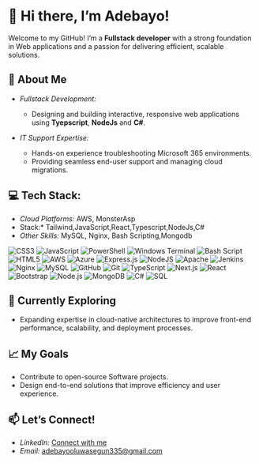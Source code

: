 # 👋 Hi there, I’m Adebayo!  

Welcome to my GitHub! I’m a **Fullstack developer** with a strong foundation in Web applications and a passion for delivering efficient, scalable solutions.

## 🚀 About Me  
- *Fullstack Development:*  
   - Designing and building interactive, responsive web applications using **Tyepscript**, **NodeJs** and **C#**.  

- *IT Support Expertise:*  
   - Hands-on experience troubleshooting Microsoft 365 environments.  
   - Providing seamless end-user support and managing cloud migrations.  

## 💻 Tech Stack:  
- *Cloud Platforms:* AWS, MonsterAsp  
- Stack:* Tailwind,JavaScript,React,Typescript,NodeJs,C#  
- *Other Skills:* MySQL, Nginx, Bash Scripting,Mongodb  

![CSS3](https://img.shields.io/badge/css3-%231572B6.svg?style=for-the-badge&logo=css3&logoColor=white) ![JavaScript](https://img.shields.io/badge/javascript-%23323330.svg?style=for-the-badge&logo=javascript&logoColor=%23F7DF1E) ![PowerShell](https://img.shields.io/badge/PowerShell-%235391FE.svg?style=for-the-badge&logo=powershell&logoColor=white) ![Windows Terminal](https://img.shields.io/badge/Windows%20Terminal-%234D4D4D.svg?style=for-the-badge&logo=windows-terminal&logoColor=white) ![Bash Script](https://img.shields.io/badge/bash_script-%23121011.svg?style=for-the-badge&logo=gnu-bash&logoColor=white) ![HTML5](https://img.shields.io/badge/html5-%23E34F26.svg?style=for-the-badge&logo=html5&logoColor=white) ![AWS](https://img.shields.io/badge/AWS-%23FF9900.svg?style=for-the-badge&logo=amazon-aws&logoColor=white) ![Azure](https://img.shields.io/badge/azure-%230072C6.svg?style=for-the-badge&logo=microsoftazure&logoColor=white) ![Express.js](https://img.shields.io/badge/express.js-%23404d59.svg?style=for-the-badge&logo=express&logoColor=%2361DAFB) ![NodeJS](https://img.shields.io/badge/node.js-6DA55F?style=for-the-badge&logo=node.js&logoColor=white) ![Apache](https://img.shields.io/badge/apache-%23D42029.svg?style=for-the-badge&logo=apache&logoColor=white) ![Jenkins](https://img.shields.io/badge/jenkins-%232C5263.svg?style=for-the-badge&logo=jenkins&logoColor=white) ![Nginx](https://img.shields.io/badge/nginx-%23009639.svg?style=for-the-badge&logo=nginx&logoColor=white) ![MySQL](https://img.shields.io/badge/mysql-4479A1.svg?style=for-the-badge&logo=mysql&logoColor=white) ![GitHub](https://img.shields.io/badge/github-%23121011.svg?style=for-the-badge&logo=github&logoColor=white) ![Git](https://img.shields.io/badge/git-%23F05033.svg?style=for-the-badge&logo=git&logoColor=white) ![TypeScript](https://img.shields.io/badge/TypeScript-%233178C6.svg?style=for-the-badge&logo=typescript&logoColor=white)
![Next.js](https://img.shields.io/badge/Next.js-%23000000.svg?style=for-the-badge&logo=next.js&logoColor=white)
![React](https://img.shields.io/badge/React-%2320232a.svg?style=for-the-badge&logo=react&logoColor=%2361DAFB)
![Bootstrap](https://img.shields.io/badge/Bootstrap-%23223A50.svg?style=for-the-badge&logo=bootstrap&logoColor=white)
![Node.js](https://img.shields.io/badge/Node.js-%233C873A.svg?style=for-the-badge&logo=node.js&logoColor=white)
![MongoDB](https://img.shields.io/badge/MongoDB-%2347A248.svg?style=for-the-badge&logo=mongodb&logoColor=white)
![C#](https://img.shields.io/badge/C%23-%23239120.svg?style=for-the-badge&logo=c-sharp&logoColor=white)
![SQL](https://img.shields.io/badge/SQL-%23000.svg?style=for-the-badge&logo=mysql&logoColor=white)



## 🌱 Currently Exploring  
- Expanding expertise in cloud-native architectures to improve front-end performance, scalability, and deployment processes.

## 📈 My Goals  
- Contribute to open-source Software projects.  
- Design end-to-end solutions that improve efficiency and user experience.  

## 📫 Let’s Connect!  
- *LinkedIn:* [Connect with me](https://www.linkedin.com/in/adebayooluwasegun)  
- *Email:*  adebayooluwasegun335@gmail.com
